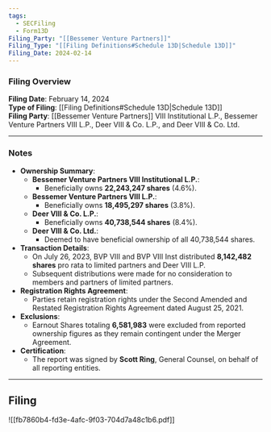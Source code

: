```yaml
---
tags:
  - SECFiling
  - Form13D
Filing_Party: "[[Bessemer Venture Partners]]"
Filing_Type: "[[Filing Definitions#Schedule 13D|Schedule 13D]]"
Filing_Date: 2024-02-14  
---
```

### Filing Overview

**Filing Date**: February 14, 2024  
**Type of Filing**: [[Filing Definitions#Schedule 13D|Schedule 13D]]  
**Filing Party**: [[Bessemer Venture Partners]] VIII Institutional L.P., Bessemer Venture Partners VIII L.P., Deer VIII & Co. L.P., and Deer VIII & Co. Ltd.

---
### Notes

- **Ownership Summary**:
    - **Bessemer Venture Partners VIII Institutional L.P.**:
        - Beneficially owns **22,243,247 shares** (4.6%).
    - **Bessemer Venture Partners VIII L.P.**:
        - Beneficially owns **18,495,297 shares** (3.8%).
    - **Deer VIII & Co. L.P.**:
        - Beneficially owns **40,738,544 shares** (8.4%).
    - **Deer VIII & Co. Ltd.**:
        - Deemed to have beneficial ownership of all 40,738,544 shares.
- **Transaction Details**:
    - On July 26, 2023, BVP VIII and BVP VIII Inst distributed **8,142,482 shares** pro rata to limited partners and Deer VIII L.P.
    - Subsequent distributions were made for no consideration to members and partners of limited partners.
- **Registration Rights Agreement**:
    - Parties retain registration rights under the Second Amended and Restated Registration Rights Agreement dated August 25, 2021.
- **Exclusions**:
    - Earnout Shares totaling **6,581,983** were excluded from reported ownership figures as they remain contingent under the Merger Agreement.
- **Certification**:
    - The report was signed by **Scott Ring**, General Counsel, on behalf of all reporting entities.

----
## Filing

![[fb7860b4-fd3e-4afc-9f03-704d7a48c1b6.pdf]]
